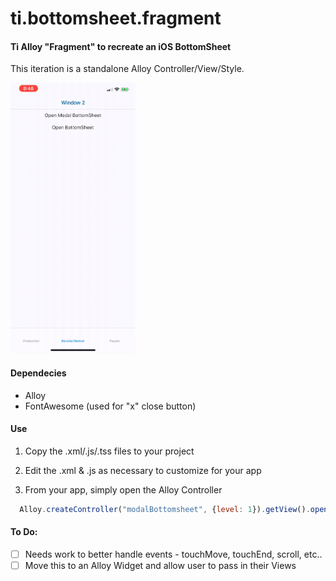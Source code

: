 # ti.bottomsheet.fragment
#### Ti Alloy "Fragment" to recreate an iOS BottomSheet
This iteration is a standalone Alloy Controller/View/Style.
  
  
<img src="bottomsheet.gif" width="200"/>
  
  
#### Dependecies
- Alloy
- FontAwesome (used for "x" close button)  
  
#### Use
1. Copy the .xml/.js/.tss files to your project  
  
2. Edit the .xml & .js as necessary to customize for your app  
  
3. From your app, simply open the Alloy Controller

```javascript
  Alloy.createController("modalBottomsheet", {level: 1}).getView().open();
```

#### To Do:
- [ ] Needs work to better handle events - touchMove, touchEnd, scroll, etc..  
- [ ] Move this to an Alloy Widget and allow user to pass in their Views
